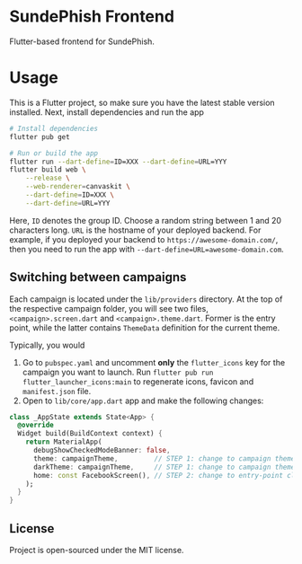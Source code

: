 # SundePhish Frontend

Flutter-based frontend for SundePhish.

# Usage

This is a Flutter project, so make sure you have the latest stable version installed. Next, install dependencies and run the app

```bash
# Install dependencies
flutter pub get

# Run or build the app
flutter run --dart-define=ID=XXX --dart-define=URL=YYY
flutter build web \
    --release \
    --web-renderer=canvaskit \
    --dart-define=ID=XXX \
    --dart-define=URL=YYY
```

Here, `ID` denotes the group ID. Choose a random string between 1 and 20 characters long. `URL` is the hostname of your deployed backend. For example, if you deployed your backend to `https://awesome-domain.com/`, then you need to run the app with `--dart-define=URL=awesome-domain.com`.

## Switching between campaigns

Each campaign is located under the `lib/providers` directory. At the top of the respective campaign folder, you will see two files, `<campaign>.screen.dart` and `<campaign>.theme.dart`. Former is the entry point, while the latter contains `ThemeData` definition for the current theme.

Typically, you would

1. Go to `pubspec.yaml` and uncomment **only** the `flutter_icons` key for the campaign you want to launch. Run `flutter pub run flutter_launcher_icons:main` to regenerate icons, favicon and `manifest.json` file.
2. Open to `lib/core/app.dart` app and make the following changes:

```dart
class _AppState extends State<App> {
  @override
  Widget build(BuildContext context) {
    return MaterialApp(
      debugShowCheckedModeBanner: false,
      theme: campaignTheme,         // STEP 1: change to campaign theme in <campaign>.theme.dart
      darkTheme: campaignTheme,     // STEP 1: change to campaign theme in <campaign>.theme.dart
      home: const FacebookScreen(), // STEP 2: change to entry-point class in <campaign>.screen.dart
    );
  }
}
```

## License

Project is open-sourced under the MIT license.
